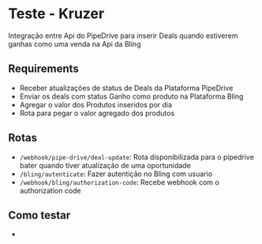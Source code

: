 # Teste - Kruzer

Integração entre Api do PipeDrive para inserir Deals quando estiverem ganhas como uma venda na Api da Bling

## Requirements

- Receber atualizações de status de Deals da Plataforma PipeDrive
- Enviar os deals com status Ganho como produto na Plataforma Bling
- Agregar o valor dos Produtos inseridos por dia
- Rota para pegar o valor agregado dos produtos

## Rotas

- `/webhook/pipe-drive/deal-update`: Rota disponibilizada para o pipedrive bater quando tiver atualização de uma oportunidade
- `/bling/autenticate`: Fazer autentição no Bling com usuario
- `/webhook/bling/authorization-code`: Recebe webhook com o authorization code

## Como testar

-
